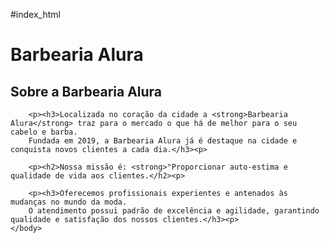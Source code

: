 #index_html

<!DOCTYPE html>
<html lang="pt-br">
    <head>
        <meta charset="UTF-8">
        <h1>Barbearia Alura</h1>
    </head>
    <body>
        <h2>Sobre a Barbearia Alura</h2>

        <p><h3>Localizada no coração da cidade a <strong>Barbearia Alura</strong> traz para o mercado o que há de melhor para o seu cabelo e barba. 
        Fundada em 2019, a Barbearia Alura já é destaque na cidade e conquista novos clientes a cada dia.</h3><p>

        <p><h2>Nossa missão é: <strong>"Proporcionar auto-estima e qualidade de vida aos clientes.</h2><p>

        <p><h3>Oferecemos profissionais experientes e antenados às mudanças no mundo da moda. 
        O atendimento possui padrão de excelência e agilidade, garantindo qualidade e satisfação dos nossos clientes.</h3><p>
    </body>
</html>
